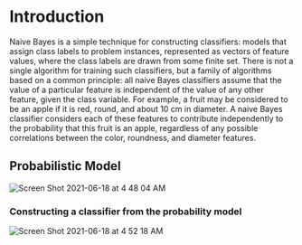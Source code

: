 # Introduction
Naive Bayes is a simple technique for constructing classifiers: models that assign class labels to problem instances, represented as vectors of feature values, where the class labels are drawn from some finite set. There is not a single algorithm for training such classifiers, but a family of algorithms based on a common principle: all naive Bayes classifiers assume that the value of a particular feature is independent of the value of any other feature, given the class variable. For example, a fruit may be considered to be an apple if it is red, round, and about 10 cm in diameter. A naive Bayes classifier considers each of these features to contribute independently to the probability that this fruit is an apple, regardless of any possible correlations between the color, roundness, and diameter features.

## Probabilistic Model
![Screen Shot 2021-06-18 at 4 48 04 AM](https://user-images.githubusercontent.com/73560826/122534284-6051b400-cff0-11eb-9642-5705720cff12.png)






### Constructing a classifier from the probability model
![Screen Shot 2021-06-18 at 4 52 18 AM](https://user-images.githubusercontent.com/73560826/122534873-f71e7080-cff0-11eb-95cf-318d2a7c1580.png)
